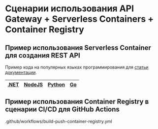 # Сценарии использования API Gateway + Serverless Containers + Container Registry

## Пример использования Serverless Container для создания REST API

Пример кода на популярных языках программирования для [статьи документации](https://cloud.ru/ru/docs/container-registry-evolution/ug/topics/guides__auth.html). 

| [.NET](/restapi-dotnet) | [NodeJS](/restapi-nodejs) | [Python](/restapi-python) | [Go](/restapi-go) | 
| ---  | --- | --- | --- |

## Пример использования Container Registry в сценарии CI/CD для GitHub Actions

.github/workflows/build-push-container-registry.yml
